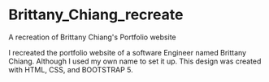 # Brittany_Chiang_recreate
A recreation of Brittany Chiang's Portfolio website

I recreated the portfolio website of a software Engineer named Brittany Chiang.
Although I used my own name to set it up.
This design was created with HTML, CSS, and BOOTSTRAP 5.
